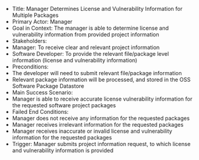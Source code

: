 -	Title: Manager Determines License and Vulnerability Information for Multiple Packages
-	Primary Actor: Manager
-	Goal in Context: The manager is able to determine license and vulnerability information from provided project information 
-	Stakeholders:
  - Manager: To receive clear and relevant project information
  - Software Developer: To provide the relevant file/package level information (license and vulnerability information)
-	Preconditions:
  - The developer will need to submit relevant file/package information
  - Relevant package information will be processed, and stored in the OSS Software Package Datastore
-	Main Success Scenario: 
  - Manager is able to receive accurate license vulnerability information for the requested software project packages
-	Failed End Conditions: 
  - Manager does not receive any information for the requested packages
  - Manager receives irrelevant information for the requested packages
  - Manager receives inaccurate or invalid license and vulnerability information for the requested packages
-	Trigger: Manager submits project information request, to which license and vulnerability information is provided


